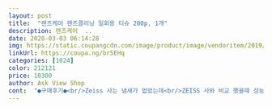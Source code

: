 ```yaml
---
layout: post 
title:  "렌즈케어 렌즈클리닝 일회용 티슈 200p, 1개" 
description: 렌즈케어  ..
date: 2020-03-03 06:14:28 
img: https://static.coupangcdn.com/image/product/image/vendoritem/2019/04/12/3937619830/94d1aa8e-e4c0-42ea-a628-4c8adb1b4223.jpg 
linkUrl: https://coupa.ng/br5EHq 
categories: [1024] 
color: 212121 
price: 10300 
author: Ask View Shop 
cont:  "●구매후기●<br/>Zeiss 사는 냄새가 없었는데<br/>ZEISS 사와 비교 했을때 성능은 결코 떠러지지 않았습니다.<br/><br/>가격 경쟁력만 향상이 된다면 보다 경쟁력 있는 제품이 될것 입니다<br/>가장 속시원할때는<br/>국내 제품을 찾는 중 이 제품을 사용하게 되었습니다.<br/><br/>그것까지 싹싹 닦으려면 두장정도는 ~~ ^^<br/>그러가다 1회용 크리닝 티슈 써봤다가 좋아서<br/>기본적으로 안경 닦는데 사용했는데<br/>기존에 Zeiss 사의 제품을 사용하고 있었습니다.<br/><br/>남편 폰, 제것도 닦고 아이가 보는 아이패드도 잘 닦아 줍니다.<br/><br/>남편은 케이스에 줄이랑 세대키가 같이 부착되어 있어서<br/>남편이 가끔 아이에게 아빠 폰 가지고 오라고 심부름을 시키기도 하고<br/>남편이 퇴근하고 나면 한장 꺼내서 핸드폰을 구석구석 닦아줄 때 입니다.<br/><br/>다른 크리닝 티슈는 알콜 냄새가 나는 편이라서 별로였는데<br/>두장으로 닦으면 더 깨끗하긴 할 것 같아요 ㅎㅎ<br/>모니터나 거울 등 닦기에도 좋고, 활용 범위가 넓어서 좋아요<br/>문제가 되는 점은 없으며,<br/>스마트폰이나 노트북 액정 닦으면 지문이나 기름기 같은 것도 싹 ~ 닦여서 좋습니다 ㅎㅎ<br/>아이폰이나 아이패드, 맥이나 주변기기 닦을 때 최고에요!<br/>안경을 사용하지는 않지만 사용할데가 많습니다.<br/><br/>양이 많아서 부담없이 사용하기에도 좋고<br/>요즘 너무 잘 사용하는 아이템입니다.<br/><br/>이 제품 같은 경우 산뜻한 레몬 냄새가 나서 좋았습니다.<br/><br/>이 제품은 은은한 레몬향이 나서 좋네요 ㅎㅎ<br/>이건 앞으로 재구매각입니다!!<br/>이것저것 비교해보다가 후기도 좋고 무엇보다 가격이 좋아서 구매 했어요<br/>이전에는 세척액 뿌려서 닦거나 청소하긴 했는데 뿌리고 닦는게 은근히 귀찮고 번거로웠거든요<br/>차 핸들을 한번씩 닦아주면 개운합니다.<br/><br/>차에도 주머니에도 가지고 다닙니다.<br/><br/>최근에 친구에게 마스크 나눔 할 적에도 같이 보내주었습니다.<br/><br/>추천 드립니다!<br/>특별히 향이나 사용감에 민감하진 않아서<br/>한장으로 핸드폰 닦을 정도는 충분히 되더군요.<br/><br/>한장의 사이즈가 좀 더 큰 버전으로도 판매되면 좋을 것 같아요~~<br/>핸드폰은 밖에서 오염 물질이 많이 전달되는 터라 ㅎㅎ<br/>휴대하기에도 작고 가볍고 그래서 가지고 다니면서 사용하기에도 아주 좋아요!!<br/>" 
---
```

